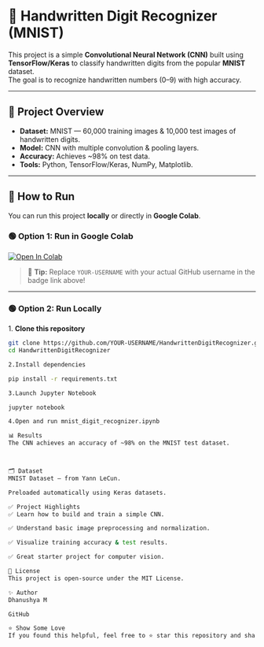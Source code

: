 # 🧮 Handwritten Digit Recognizer (MNIST)

This project is a simple **Convolutional Neural Network (CNN)** built using **TensorFlow/Keras** to classify handwritten digits from the popular **MNIST** dataset.  
The goal is to recognize handwritten numbers (0–9) with high accuracy.

---

## 📌 Project Overview

- **Dataset:** MNIST — 60,000 training images & 10,000 test images of handwritten digits.
- **Model:** CNN with multiple convolution & pooling layers.
- **Accuracy:** Achieves ~98% on test data.
- **Tools:** Python, TensorFlow/Keras, NumPy, Matplotlib.

---

## 🚀 How to Run

You can run this project **locally** or directly in **Google Colab**.

### 🟢 Option 1: Run in Google Colab

[![Open In Colab](https://colab.research.google.com/assets/colab-badge.svg)](https://colab.research.google.com/github/YOUR-USERNAME/HandwrittenDigitRecognizer/blob/main/mnist_digit_recognizer.ipynb)

> 📌 **Tip:** Replace `YOUR-USERNAME` with your actual GitHub username in the badge link above!

---

### 🟢 Option 2: Run Locally

1️. **Clone this repository**

```bash
git clone https://github.com/YOUR-USERNAME/HandwrittenDigitRecognizer.git
cd HandwrittenDigitRecognizer

2️.Install dependencies

pip install -r requirements.txt

3.Launch Jupyter Notebook

jupyter notebook

4.Open and run mnist_digit_recognizer.ipynb

📊 Results
The CNN achieves an accuracy of ~98% on the MNIST test dataset.



🗂️ Dataset
MNIST Dataset — from Yann LeCun.

Preloaded automatically using Keras datasets.

✅ Project Highlights
✅ Learn how to build and train a simple CNN.

✅ Understand basic image preprocessing and normalization.

✅ Visualize training accuracy & test results.

✅ Great starter project for computer vision.

📜 License
This project is open-source under the MIT License.

✨ Author
Dhanushya M

GitHub

⭐️ Show Some Love
If you found this helpful, feel free to ⭐️ star this repository and share it! 😊



